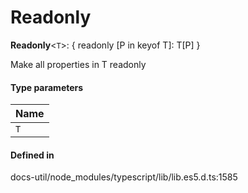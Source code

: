 # Readonly

 **Readonly**<`T`\>: { readonly [P in keyof T]: T[P] }

Make all properties in T readonly

#### Type parameters

| Name |
| :------ |
| `T` | `object` |

#### Defined in

docs-util/node_modules/typescript/lib/lib.es5.d.ts:1585
